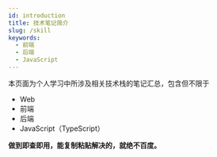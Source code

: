 ```yaml
---
id: introduction
title: 技术笔记简介
slug: /skill
keywords:
  - 前端
  - 后端
  - JavaScript
---
```


本页面为个人学习中所涉及相关技术栈的笔记汇总，包含但不限于

- Web
- 前端
- 后端
- JavaScript（TypeScript）

**做到即查即用，能复制粘贴解决的，就绝不百度。**
